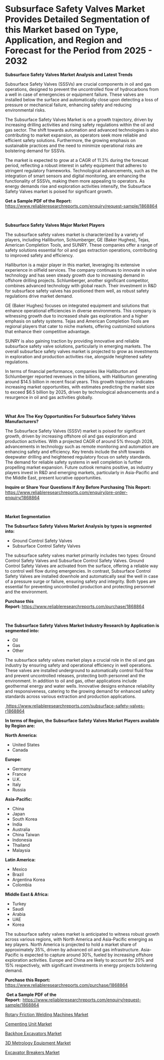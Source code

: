 <p><h1>Subsurface Safety Valves Market Provides Detailed Segmentation of this Market based on Type, Application, and Region and Forecast for the Period from 2025 - 2032</h1></p><p><strong>Subsurface Safety Valves Market Analysis and Latest Trends</strong></p>
<p><p>Subsurface Safety Valves (SSSVs) are crucial components in oil and gas operations, designed to prevent the uncontrolled flow of hydrocarbons from a well in case of emergencies or equipment failure. These valves are installed below the surface and automatically close upon detecting a loss of pressure or mechanical failure, enhancing safety and reducing environmental risks. </p><p>The Subsurface Safety Valves Market is on a growth trajectory, driven by increasing drilling activities and rising safety regulations within the oil and gas sector. The shift towards automation and advanced technologies is also contributing to market expansion, as operators seek more reliable and efficient safety solutions. Furthermore, the growing emphasis on sustainable practices and the need to minimize operational risks are bolstering demand for SSSVs. </p><p>The market is expected to grow at a CAGR of 11.3% during the forecast period, reflecting a robust interest in safety equipment that adheres to stringent regulatory frameworks. Technological advancements, such as the integration of smart sensors and digital monitoring, are enhancing the functionality of SSSVs, making them more appealing to operators. As energy demands rise and exploration activities intensify, the Subsurface Safety Valves market is poised for significant growth.</p></p>
<p><strong>Get a Sample PDF of the Report:&nbsp;</strong> <a href="https://www.reliableresearchreports.com/enquiry/request-sample/1868864?utm_campaign=13&utm_medium=2&utm_source=Github&utm_content=ia&utm_term=16022025&utm_id=subsurface-safety-valves">https://www.reliableresearchreports.com/enquiry/request-sample/1868864</a></p>
<p>&nbsp;</p>
<p><strong>Subsurface Safety Valves Major Market Players</strong></p>
<p><p>The subsurface safety valves market is characterized by a variety of players, including Halliburton, Schlumberger, GE (Baker Hughes), Tejas, American Completion Tools, and SUNRY. These companies offer a range of safety solutions essential for oil and gas extraction operations, contributing to improved safety and efficiency.</p><p>Halliburton is a major player in this market, leveraging its extensive experience in oilfield services. The company continues to innovate in valve technology and has seen steady growth due to increasing demand in offshore drilling projects. Schlumberger, another significant competitor, combines advanced technology with global reach. Their investment in R&D for subsurface safety valves has positioned them well, as robust safety regulations drive market demand.</p><p>GE (Baker Hughes) focuses on integrated equipment and solutions that enhance operational efficiencies in diverse environments. This company is witnessing growth due to increased shale gas exploration and a higher emphasis on safety systems. Tejas and American Completion Tools are regional players that cater to niche markets, offering customized solutions that enhance their competitive advantage. </p><p>SUNRY is also gaining traction by providing innovative and reliable subsurface safety valve solutions, particularly in emerging markets. The overall subsurface safety valves market is projected to grow as investments in exploration and production activities rise, alongside heightened safety regulations.</p><p>In terms of financial performance, companies like Halliburton and Schlumberger reported revenues in the billions, with Halliburton generating around $14.5 billion in recent fiscal years. This growth trajectory indicates increasing market opportunities, with estimates predicting the market size to exceed $6.5 billion by 2025, driven by technological advancements and a resurgence in oil and gas activities globally.</p></p>
<p>&nbsp;</p>
<p><strong>What Are The Key Opportunities For Subsurface Safety Valves Manufacturers?</strong></p>
<p><p>The Subsurface Safety Valves (SSSV) market is poised for significant growth, driven by increasing offshore oil and gas exploration and production activities. With a projected CAGR of around 5% through 2028, advancements in technology such as remote monitoring and automation are enhancing safety and efficiency. Key trends include the shift towards deepwater drilling and heightened regulatory focus on safety standards. The demand for reliable safety systems in well completion is further propelling market expansion. Future outlook remains positive, as industry players invest in R&D and emerging markets, particularly in Asia-Pacific and the Middle East, present lucrative opportunities.</p></p>
<p><strong>Inquire or Share Your Questions If Any Before Purchasing This Report:</strong> <a href="https://www.reliableresearchreports.com/enquiry/pre-order-enquiry/1868864?utm_campaign=13&utm_medium=2&utm_source=Github&utm_content=ia&utm_term=16022025&utm_id=subsurface-safety-valves">https://www.reliableresearchreports.com/enquiry/pre-order-enquiry/1868864</a></p>
<p>&nbsp;</p>
<p><strong>Market Segmentation</strong></p>
<p><strong>The Subsurface Safety Valves Market Analysis by types is segmented into:</strong></p>
<p><ul><li>Ground Control Safety Valves</li><li>Subsurface Control Safety Valves</li></ul></p>
<p><p>The subsurface safety valves market primarily includes two types: Ground Control Safety Valves and Subsurface Control Safety Valves. Ground Control Safety Valves are activated from the surface, offering a reliable way to control well flow during emergencies. In contrast, Subsurface Control Safety Valves are installed downhole and automatically seal the well in case of a pressure surge or failure, ensuring safety and integrity. Both types are essential for preventing uncontrolled production and protecting personnel and the environment.</p></p>
<p><strong>Purchase this Report:&nbsp;</strong><a href="https://www.reliableresearchreports.com/purchase/1868864?utm_campaign=13&utm_medium=2&utm_source=Github&utm_content=ia&utm_term=16022025&utm_id=subsurface-safety-valves">https://www.reliableresearchreports.com/purchase/1868864</a></p>
<p>&nbsp;</p>
<p><strong>The Subsurface Safety Valves Market Industry Research by Application is segmented into:</strong></p>
<p><ul><li>Oil</li><li>Gas</li><li>Other</li></ul></p>
<p><p>The subsurface safety valves market plays a crucial role in the oil and gas industry by ensuring safety and operational efficiency in well operations. These valves are installed underground to automatically control fluid flow and prevent uncontrolled releases, protecting both personnel and the environment. In addition to oil and gas, other applications include geothermal energy and water wells. Innovative designs enhance reliability and responsiveness, catering to the growing demand for enhanced safety standards across various extraction and production applications.</p></p>
<p><a href="https://www.reliableresearchreports.com/subsurface-safety-valves-r1868864?utm_campaign=13&utm_medium=2&utm_source=Github&utm_content=ia&utm_term=16022025&utm_id=subsurface-safety-valves">&nbsp;https://www.reliableresearchreports.com/subsurface-safety-valves-r1868864</a></p>
<p><strong>In terms of Region, the Subsurface Safety Valves Market Players available by Region are:</strong></p>
<p>
    <p> <strong> North America: </strong>
        <ul>
            <li>United States</li>
            <li>Canada</li>
        </ul>
        </p> 
    <p> <strong> Europe: </strong>
        <ul>
            <li>Germany</li>
            <li>France</li>
            <li>U.K.</li>
            <li>Italy</li>
            <li>Russia</li>
        </ul>
        </p> 
    <p> <strong> Asia-Pacific: </strong>
        <ul>
            <li>China</li>
            <li>Japan</li>
            <li>South Korea</li>
            <li>India</li>
            <li>Australia</li>
            <li>China Taiwan</li>
            <li>Indonesia</li>
            <li>Thailand</li>
            <li>Malaysia</li>
        </ul>
        </p> 
    <p> <strong> Latin America: </strong>
        <ul>
            <li>Mexico</li>
            <li>Brazil</li>
            <li>Argentina Korea</li>
            <li>Colombia</li>
        </ul>
        </p> 
    <p> <strong> Middle East & Africa: </strong>
        <ul>
            <li>Turkey</li>
            <li>Saudi</li>
            <li>Arabia</li>
            <li>UAE</li>
            <li>Korea</li>
        </ul>
    </p>
    </p>
<p><p>The subsurface safety valves market is anticipated to witness robust growth across various regions, with North America and Asia-Pacific emerging as key players. North America is projected to hold a market share of approximately 35%, driven by advanced oil and gas infrastructure. Asia-Pacific is expected to capture around 30%, fueled by increasing offshore exploration activities. Europe and China are likely to account for 20% and 15% respectively, with significant investments in energy projects bolstering demand.</p></p>
<p><strong>Purchase this Report: </strong><a href="https://www.reliableresearchreports.com/purchase/1868864?utm_campaign=13&utm_medium=2&utm_source=Github&utm_content=ia&utm_term=16022025&utm_id=subsurface-safety-valves">https://www.reliableresearchreports.com/purchase/1868864</a></p>
<p>&nbsp;<strong>Get a Sample PDF of the Report:&nbsp;&nbsp;</strong><a href="https://www.reliableresearchreports.com/enquiry/request-sample/1868864?utm_campaign=13&utm_medium=2&utm_source=Github&utm_content=ia&utm_term=16022025&utm_id=subsurface-safety-valves">https://www.reliableresearchreports.com/enquiry/request-sample/1868864</a></p>
<p><strong></strong></p>
<p><p><a href="https://github.com/peddicehle/Market-Research-Report-List-1/blob/main/rotary-friction-welding-machines-market.md?utm_campaign=13&utm_medium=2&utm_source=Github&utm_content=ia&utm_term=16022025&utm_id=subsurface-safety-valves">Rotary Friction Welding Machines Market</a></p><p><a href="https://github.com/popupioo/Market-Research-Report-List-1/blob/main/cementing-unit-market.md?utm_campaign=13&utm_medium=2&utm_source=Github&utm_content=ia&utm_term=16022025&utm_id=subsurface-safety-valves">Cementing Unit Market</a></p><p><a href="https://github.com/abantolemox08/Market-Research-Report-List-1/blob/main/backhoe-excavators-market.md?utm_campaign=13&utm_medium=2&utm_source=Github&utm_content=ia&utm_term=16022025&utm_id=subsurface-safety-valves">Backhoe Excavators Market</a></p><p><a href="https://github.com/ahmalaloanne/Market-Research-Report-List-1/blob/main/3d-metrology-equipment-market.md?utm_campaign=13&utm_medium=2&utm_source=Github&utm_content=ia&utm_term=16022025&utm_id=subsurface-safety-valves">3D Metrology Equipment Market</a></p><p><a href="https://github.com/njockebogris/Market-Research-Report-List-1/blob/main/excavator-breakers-market.md?utm_campaign=13&utm_medium=2&utm_source=Github&utm_content=ia&utm_term=16022025&utm_id=subsurface-safety-valves">Excavator Breakers Market</a></p></p>